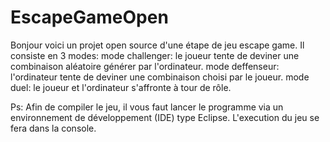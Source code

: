 # EscapeGameOpen
Bonjour voici un projet open source d'une étape de jeu escape game.
Il consiste en 3 modes:
mode challenger: le joueur tente de deviner une combinaison aléatoire générer par l'ordinateur.
mode deffenseur: l'ordinateur tente de deviner une combinaison choisi par le joueur.
mode duel: le joueur et l'ordinateur s'affronte à tour de rôle.

Ps: Afin de compiler le jeu, il vous faut lancer le programme via un environnement de développement (IDE) type Eclipse. L'execution du jeu se fera dans la console.
